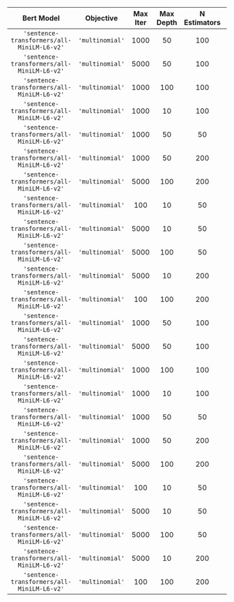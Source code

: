|                   Bert Model                   |      Objective      | Max Iter | Max Depth | N Estimators | Voting |         F1          |      Precision      |       Recall        |
|:----------------------------------------------:|:-------------------:|:--------:|:---------:|:------------:|:------:|:-------------------:|:-------------------:|:-------------------:|
| ```'sentence-transformers/all-MiniLM-L6-v2'``` | ```'multinomial'``` |   1000   |    50     |     100      |  hard  | 0.2844111185237859  | 0.5040057199028779  | 0.22586716334571327 |
| ```'sentence-transformers/all-MiniLM-L6-v2'``` | ```'multinomial'``` |   5000   |    50     |     100      |  hard  | 0.28575576309453776 | 0.5051821997385012  | 0.22733019578294061 |
| ```'sentence-transformers/all-MiniLM-L6-v2'``` | ```'multinomial'``` |   1000   |    100    |     100      |  hard  | 0.28624265506787133 | 0.5052085053774523  | 0.22798049734038028 |
| ```'sentence-transformers/all-MiniLM-L6-v2'``` | ```'multinomial'``` |   1000   |    10     |     100      |  hard  | 0.28376626392643256 | 0.5050158666795774  | 0.2243247478342878  |
| ```'sentence-transformers/all-MiniLM-L6-v2'``` | ```'multinomial'``` |   1000   |    50     |      50      |  hard  | 0.28571210033784333 | 0.5023049720607722  | 0.22882761438873786 |
| ```'sentence-transformers/all-MiniLM-L6-v2'``` | ```'multinomial'``` |   1000   |    50     |     200      |  hard  | 0.2848886703172984  | 0.5054955516575823  | 0.22571480214522732 |
| ```'sentence-transformers/all-MiniLM-L6-v2'``` | ```'multinomial'``` |   5000   |    100    |     200      |  hard  | 0.2845359973850387  | 0.5052959085783411  | 0.22530666047240405 |
| ```'sentence-transformers/all-MiniLM-L6-v2'``` | ```'multinomial'``` |   100    |    10     |      50      |  hard  | 0.28470007259745345 | 0.5044819573190489  | 0.22615605324413046 |
| ```'sentence-transformers/all-MiniLM-L6-v2'``` | ```'multinomial'``` |   5000   |    10     |      50      |  hard  | 0.2848349297543624  | 0.5042895461270835  | 0.22649959301896216 |
| ```'sentence-transformers/all-MiniLM-L6-v2'``` | ```'multinomial'``` |   5000   |    100    |      50      |  hard  | 0.28662409302103176 | 0.5028783441328613  | 0.23014416946926422 |
| ```'sentence-transformers/all-MiniLM-L6-v2'``` | ```'multinomial'``` |   5000   |    10     |     200      |  hard  |  0.283468030562582  | 0.5055164869314717  | 0.22349814713150457 |
| ```'sentence-transformers/all-MiniLM-L6-v2'``` | ```'multinomial'``` |   100    |    100    |     200      |  hard  | 0.2844043684402825  |  0.504875629842169  | 0.22517698808282618 |
| ```'sentence-transformers/all-MiniLM-L6-v2'``` | ```'multinomial'``` |   1000   |    50     |     100      |  soft  | 0.3689767374807584  | 0.49697132801805377 | 0.35405325741876087 |
| ```'sentence-transformers/all-MiniLM-L6-v2'``` | ```'multinomial'``` |   5000   |    50     |     100      |  soft  | 0.36869786737359406 | 0.47906515561783786 | 0.35321749030646277 |
| ```'sentence-transformers/all-MiniLM-L6-v2'``` | ```'multinomial'``` |   1000   |    100    |     100      |  soft  | 0.36899877296241035 | 0.48634869579113865 | 0.35484403221651833 |
| ```'sentence-transformers/all-MiniLM-L6-v2'``` | ```'multinomial'``` |   1000   |    10     |     100      |  soft  | 0.35682353850613824 | 0.5269150929325666  | 0.3360819266751466  |
| ```'sentence-transformers/all-MiniLM-L6-v2'``` | ```'multinomial'``` |   1000   |    50     |      50      |  soft  |  0.36913085717041   |  0.51202211795664   | 0.3532385258514011  |
| ```'sentence-transformers/all-MiniLM-L6-v2'``` | ```'multinomial'``` |   1000   |    50     |     200      |  soft  | 0.36696405961990447 | 0.47384731594993046 |  0.351747322991789  |
| ```'sentence-transformers/all-MiniLM-L6-v2'``` | ```'multinomial'``` |   5000   |    100    |     200      |  soft  | 0.37039737715502535 |  0.486028115139694  | 0.3554643279311057  |
| ```'sentence-transformers/all-MiniLM-L6-v2'``` | ```'multinomial'``` |   100    |    10     |      50      |  soft  | 0.35279802590005943 | 0.5047355399570491  | 0.33556092500089457 |
| ```'sentence-transformers/all-MiniLM-L6-v2'``` | ```'multinomial'``` |   5000   |    10     |      50      |  soft  | 0.3594605106294115  | 0.5364425883540468  | 0.33706871982842007 |
| ```'sentence-transformers/all-MiniLM-L6-v2'``` | ```'multinomial'``` |   5000   |    100    |      50      |  soft  |  0.36990765485613   | 0.5003553133207169  | 0.3534443743200945  |
| ```'sentence-transformers/all-MiniLM-L6-v2'``` | ```'multinomial'``` |   5000   |    10     |     200      |  soft  | 0.3601479231316942  | 0.5274055759889452  |  0.339901605496974  |
| ```'sentence-transformers/all-MiniLM-L6-v2'``` | ```'multinomial'``` |   100    |    100    |     200      |  soft  | 0.3673219562624341  | 0.4747643791134067  | 0.3526389682956615  |
